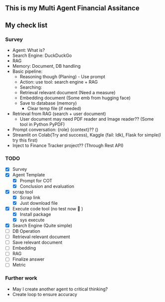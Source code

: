 ## This is my Multi Agent Financial Assitance

## My check list

### Survey

- Agent: What is?
- Search Engine: DuckDuckGo
- RAG
- Memory: Document, DB handling
- Basic pipeline:
  - Reasoning though (Planing) - Use prompt
  - Action: use tool: search engine + RAG
  - Searching:
  - Retrieval relevant document (Need a measure)
  - Embedding document (Some emb from hugging face)
  - Save to database (memory)
    - Clear temp file (if needed)
- Retrieval from RAG (search + user document)
  - User document may need PDF reader and Image reader?? (Some tool in Python PyPDF)
- Prompt conversation: {role} {context}?? ()
- Streamlit on Colab(Try and success), Kaggle (fail: Idk), Flask for simple(I try this first)
- Inject to Finance Tracker project?? (Through Rest API)

### TODO

- [x] Survey
- [x] Agent Template
  - [x] Prompt for COT
  - [x] Conclusion and evaluation
- [x] scrap tool
  - [x] Scrap link
  - [x] Just download file
- [x] Execute code tool (no test now 🤡 )
  - [x] Install package
  - [x] sys execute
- [x] Search Engine (Quite simple)
- [ ] DB Operation
- [ ] Retrieval relevant document
- [ ] Save relevant document
- [ ] Embedding
- [ ] RAG
- [ ] Finalize answer
- [ ] Metric

### Further work

- May I create another agent to critical thinking?
- Create loop to ensure accuracy
